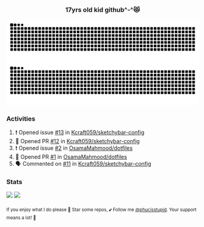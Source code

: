 <h3 align="center">17yrs old kid github^-^😻</h3>

![GitHub Contribution Grid Snake (Dark)](https://raw.githubusercontent.com/phucisstupid/phucisstupid/output/catppuccin-mocha.svg#gh-dark-mode-only)
![GitHub Contribution Grid Snake (Light)](https://raw.githubusercontent.com/phucisstupid/phucisstupid/output/github-contribution-grid-snake.svg#gh-light-mode-only)

### Activities

<!--START_SECTION:activity-->
1. ❗ Opened issue [#13](https://github.com/Kcraft059/sketchybar-config/issues/13) in [Kcraft059/sketchybar-config](https://github.com/Kcraft059/sketchybar-config)
2. 💪 Opened PR [#12](https://github.com/Kcraft059/sketchybar-config/pull/12) in [Kcraft059/sketchybar-config](https://github.com/Kcraft059/sketchybar-config)
3. ❗ Opened issue [#2](https://github.com/OsamaMahmood/dotfiles/issues/2) in [OsamaMahmood/dotfiles](https://github.com/OsamaMahmood/dotfiles)
4. 💪 Opened PR [#1](https://github.com/OsamaMahmood/dotfiles/pull/1) in [OsamaMahmood/dotfiles](https://github.com/OsamaMahmood/dotfiles)
5. 🗣 Commented on [#11](https://github.com/Kcraft059/sketchybar-config/issues/11#issuecomment-3357186240) in [Kcraft059/sketchybar-config](https://github.com/Kcraft059/sketchybar-config)
<!--END_SECTION:activity-->

### Stats

<div>
  <img width=400 src="https://github-readme-stats.vercel.app/api?username=phucisstupid&show_icons=true&theme=catppuccin_mocha"/>
  <img width=400 src="https://github-readme-stats.vercel.app/api/top-langs?username=phucisstupid&layout=compact&theme=catppuccin_mocha&card_width=395"/>
</div>

<sub>If you enjoy what I do please 🌟 Star some repos, 💕 Follow me [@phucisstupid](https://github.com/phucisstupid). Your support means a lot! 🥰
